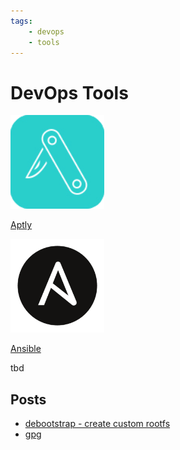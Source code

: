 ```yaml
---
tags:
    - devops
    - tools
---
```


# DevOps Tools

<div class="grid-container">
        <div class="grid-item">
                <a href="aptly">
                <img src="images/aptly.png" width="150" height="150">
                <p>Aptly</p>
                </a>
            </div>
    <div class="grid-item">
        <a href="ansible">
        <img src="images/ansible.png" width="150" height="150">
        <p>Ansible</p>
        </a>
    </div>
    <div class="grid-item">
        <p>tbd</p>
    </div>
    
</div>

## Posts

- [debootstrap - create custom rootfs](devops_debootstrap.md)
- [gpg](gpg/index.md)